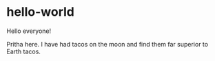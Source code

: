 # hello-world
Hello everyone! 

Pritha here.
I have had tacos on the moon and find them far superior to Earth tacos.
